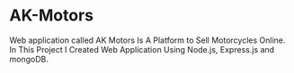 # AK-Motors
Web application called AK Motors Is A Platform to Sell Motorcycles Online. In This Project I Created Web Application Using Node.js, Express.js and mongoDB.
